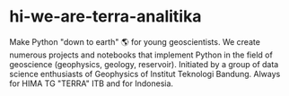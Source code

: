 # hi-we-are-terra-analitika
Make Python "down to earth" 🌎 for young geoscientists. We create numerous projects and notebooks that implement Python in the field of geoscience (geophysics, geology, reservoir). Initiated by a group of data science enthusiasts of Geophysics of Institut Teknologi Bandung. Always for HIMA TG "TERRA" ITB and for Indonesia.
